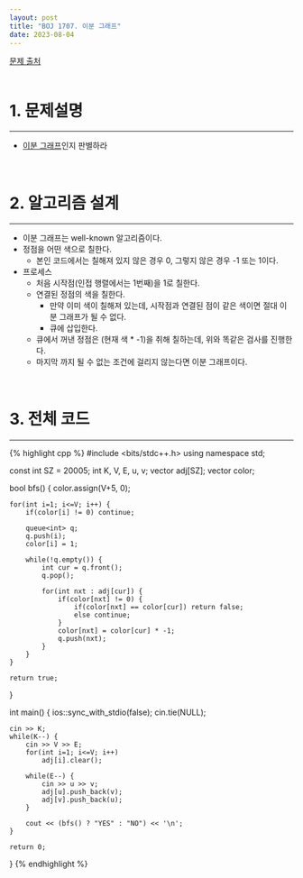```yaml
---
layout: post
title: "BOJ 1707. 이분 그래프"
date: 2023-08-04
---
```


[문제 출처](https://www.acmicpc.net/problem/1707) <br/><br/>

# 1. 문제설명
<hr>

- [이분 그래프](https://ko.wikipedia.org/wiki/%EC%9D%B4%EB%B6%84_%EA%B7%B8%EB%9E%98%ED%94%84)인지 판별하라


<br/>

# 2. 알고리즘 설계
<hr>

- 이분 그래프는 well-known 알고리즘이다.
- 정점을 어떤 색으로 칠한다.
  - 본인 코드에서는 칠해져 있지 않은 경우 0, 그렇지 않은 경우 -1 또는 1이다.
- 프로세스
  - 처음 시작점(인접 행렬에서는 1번째)을 1로 칠한다.
  - 연결된 정점의 색을 칠한다.
    - 만약 이미 색이 칠해져 있는데, 시작점과 연결된 점이 같은 색이면 절대 이분 그래프가 될 수 없다.
    - 큐에 삽입한다.
  - 큐에서 꺼낸 정점은 (현재 색 * -1)을 취해 칠하는데, 위와 똑같은 검사를 진행한다.
  - 마지막 까지 될 수 없는 조건에 걸리지 않는다면 이분 그래프이다.


<br/>

# 3. 전체 코드

<hr>

{% highlight cpp %}
#include <bits/stdc++.h>
using namespace std;

const int SZ = 20005;
int K, V, E, u, v;
vector<int> adj[SZ];
vector<int> color;

bool bfs() {
    color.assign(V+5, 0);

    for(int i=1; i<=V; i++) {
        if(color[i] != 0) continue;

        queue<int> q;
        q.push(i);
        color[i] = 1;

        while(!q.empty()) {
            int cur = q.front();
            q.pop();

            for(int nxt : adj[cur]) {
                if(color[nxt] != 0) {
                    if(color[nxt] == color[cur]) return false;
                    else continue;
                }
                color[nxt] = color[cur] * -1;
                q.push(nxt);
            }
        }
    }

    return true;
}

int main() {
    ios::sync_with_stdio(false);
    cin.tie(NULL);

    cin >> K;
    while(K--) {
        cin >> V >> E;
        for(int i=1; i<=V; i++)
            adj[i].clear();

        while(E--) {
            cin >> u >> v;
            adj[u].push_back(v);
            adj[v].push_back(u);
        }

        cout << (bfs() ? "YES" : "NO") << '\n';
    }

    return 0;
}
{% endhighlight %}